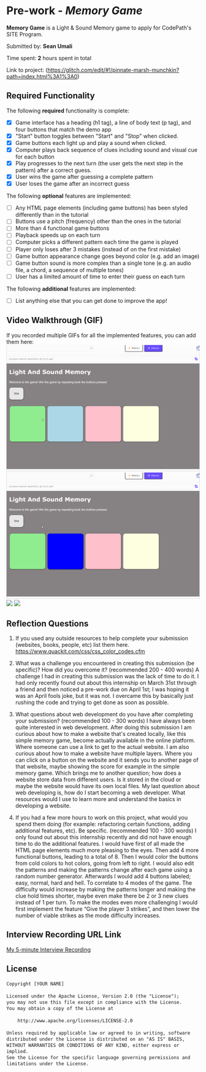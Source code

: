 # Pre-work - *Memory Game*

**Memory Game** is a Light & Sound Memory game to apply for CodePath's SITE Program. 

Submitted by: **Sean Umali**

Time spent: **2** hours spent in total

Link to project: (https://glitch.com/edit/#!/pinnate-marsh-munchkin?path=index.html%3A1%3A0)

## Required Functionality

The following **required** functionality is complete:

* [x] Game interface has a heading (h1 tag), a line of body text (p tag), and four buttons that match the demo app
* [x] "Start" button toggles between "Start" and "Stop" when clicked. 
* [x] Game buttons each light up and play a sound when clicked. 
* [x] Computer plays back sequence of clues including sound and visual cue for each button
* [x] Play progresses to the next turn (the user gets the next step in the pattern) after a correct guess. 
* [x] User wins the game after guessing a complete pattern
* [x] User loses the game after an incorrect guess

The following **optional** features are implemented:

* [ ] Any HTML page elements (including game buttons) has been styled differently than in the tutorial
* [ ] Buttons use a pitch (frequency) other than the ones in the tutorial
* [ ] More than 4 functional game buttons
* [ ] Playback speeds up on each turn
* [ ] Computer picks a different pattern each time the game is played
* [ ] Player only loses after 3 mistakes (instead of on the first mistake)
* [ ] Game button appearance change goes beyond color (e.g. add an image)
* [ ] Game button sound is more complex than a single tone (e.g. an audio file, a chord, a sequence of multiple tones)
* [ ] User has a limited amount of time to enter their guess on each turn

The following **additional** features are implemented:

- [ ] List anything else that you can get done to improve the app!

## Video Walkthrough (GIF)

If you recorded multiple GIFs for all the implemented features, you can add them here:
![](Light_And_Sound_Simple1.gif)
![](Light_And_Sound_Simple2.gif)
![](gif3-link-here)
![](gif4-link-here)

## Reflection Questions
1. If you used any outside resources to help complete your submission (websites, books, people, etc) list them here. 
   https://www.quackit.com/css/css_color_codes.cfm

2. What was a challenge you encountered in creating this submission (be specific)? How did you overcome it? (recommended 200 - 400 words) 
A challenge I had in creating this submission was the lack of time to do it. I had only recently found out about this internship on March 31st through a friend and then noticed a pre-work due on April 1st; I was hoping it was an April fools joke, but it was not. I overcame this by basically just rushing the code and trying to get done as soon as possible. 

3. What questions about web development do you have after completing your submission? (recommended 100 - 300 words) 
I have always been quite interested in web development. After doing this submission I am curious about how to make a website that's created locally, like this simple memory game, become actually available in the online platform. Where someone can use a link to get to the actual website. I am also curious about how to make a website have multiple layers. Where you can click on a button on the website and it sends you to another page of that website, maybe showing the score for example in the simple memory game. Which brings me to another question; how does a website store data from different users. Is it stored in the cloud or maybe the website would have its own local files. My last question about web developing is, how do I start becoming a web developer. What  resources would I use to learn more and understand the basics in developing a website.

4. If you had a few more hours to work on this project, what would you spend them doing (for example: refactoring certain functions, adding additional features, etc). Be specific. (recommended 100 - 300 words) 
I only found out about this internship recently and did not have enough time to do the additional features. I would have first of all made the HTML page elements much more pleasing to the eyes. Then add 4 more functional buttons, leading to a total of 8. Then I would color the buttons from cold colors to hot colors, going from left to right. I would also edit the patterns and making the patterns change after each game using a random number generator. Afterwards I would add 4 buttons labeled; easy, normal, hard and hell. To correlate to 4 modes of the game. The difficulty would increase by making the patterns longer and making the clue hold times shorter, maybe even make there be 2 or 3 new clues instead of 1 per turn. To make the modes even more challenging I would first implement the feature “Give the player 3 strikes”, and then lower the number of viable strikes as the mode difficulty increases.



## Interview Recording URL Link

[My 5-minute Interview Recording](your-link-here)


## License

    Copyright [YOUR NAME]

    Licensed under the Apache License, Version 2.0 (the "License");
    you may not use this file except in compliance with the License.
    You may obtain a copy of the License at

        http://www.apache.org/licenses/LICENSE-2.0

    Unless required by applicable law or agreed to in writing, software
    distributed under the License is distributed on an "AS IS" BASIS,
    WITHOUT WARRANTIES OR CONDITIONS OF ANY KIND, either express or implied.
    See the License for the specific language governing permissions and
    limitations under the License.
